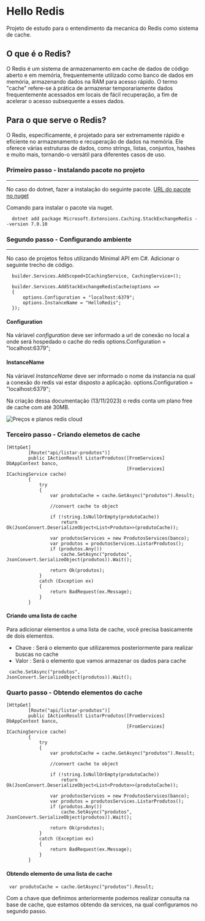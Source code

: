 # Hello Redis

Projeto de estudo para o entendimento da mecanica do Redis como sistema de cache.

## O que é o Redis?

O Redis é um sistema de armazenamento em cache de dados de código aberto e em memória, frequentemente utilizado como banco de dados em memória, armazenando dados na RAM para acesso rápido. O termo "cache" refere-se à prática de armazenar temporariamente dados frequentemente acessados em locais de fácil recuperação, a fim de acelerar o acesso subsequente a esses dados.

## Para o que serve o Redis?

O Redis, especificamente, é projetado para ser extremamente rápido e eficiente no armazenamento e recuperação de dados na memória. Ele oferece várias estruturas de dados, como strings, listas, conjuntos, hashes e muito mais, tornando-o versátil para diferentes casos de uso.


### Primeiro passo - Instalando pacote no projeto
---

No caso do dotnet, fazer a instalação do seguinte pacote. [URL do pacote no nuget](https://www.nuget.org/packages/Microsoft.Extensions.Caching.StackExchangeRedis) 

Comando para instalar o pacote via nuget.

```
  dotnet add package Microsoft.Extensions.Caching.StackExchangeRedis --version 7.0.10
```


### Segundo passo - Configurando ambiente
-------
No caso de projetos feitos utilizando Minimal API em C#. 
Adicionar o seguinte trecho de código.

```
  builder.Services.AddScoped<ICachingService, CachingService>();
  
  builder.Services.AddStackExchangeRedisCache(options =>
  {
      options.Configuration = "localhost:6379";
      options.InstanceName = "HelloRedis";
  });
```

#### Configuration

  
Na váriavel *configuration* deve ser informado a url de conexão no local a onde será hospedado o cache do redis
  options.Configuration = "localhost:6379";


#### InstanceName
  
Na váriavel *InstanceName* deve ser informado o nome da instancia na qual a conexão do redis vai estar disposto a aplicação. 
  options.Configuration = "localhost:6379";

Na criação dessa documentação (13/11/2023) o redis conta um plano free de cache com até 30MB.

![Preços e planos redis cloud](https://github.com/NathanaelDelfino/HelloRedis/assets/7662248/b43095f7-9c83-4a96-9377-f5c41e3725c4)

### Terceiro passo - Criando elemetos de cache

```
[HttpGet]
        [Route("api/listar-produtos")]
        public IActionResult ListarProdutos([FromServices] DbAppContext banco,
                                            [FromServices] ICachingService cache)
        {
            try
            {
                var produtoCache = cache.GetAsync("produtos").Result;

                //convert cache to object

                if (!string.IsNullOrEmpty(produtoCache))
                    return Ok(JsonConvert.DeserializeObject<List<Produto>>(produtoCache));

                var produtosServices = new ProdutosServices(banco);
                var produtos = produtosServices.ListarProdutos();
                if (produtos.Any())
                    cache.SetAsync("produtos", JsonConvert.SerializeObject(produtos)).Wait();

                return Ok(produtos);
            }
            catch (Exception ex)
            {
                return BadRequest(ex.Message);
            }
        }
```

#### Criando uma lista de cache
  
Para adicionar elementos a uma lista de cache, você precisa basicamente de dois elementos. 
 - Chave :  Será o elemento que utilizaremos posteriormente para realizar buscas no cache 
 - Valor :  Será o elemento que vamos armazenar os dados para cache

```
 cache.SetAsync("produtos", JsonConvert.SerializeObject(produtos)).Wait();
```



### Quarto passo - Obtendo elementos do cache


```
[HttpGet]
        [Route("api/listar-produtos")]
        public IActionResult ListarProdutos([FromServices] DbAppContext banco,
                                            [FromServices] ICachingService cache)
        {
            try
            {
                var produtoCache = cache.GetAsync("produtos").Result;

                //convert cache to object

                if (!string.IsNullOrEmpty(produtoCache))
                    return Ok(JsonConvert.DeserializeObject<List<Produto>>(produtoCache));

                var produtosServices = new ProdutosServices(banco);
                var produtos = produtosServices.ListarProdutos();
                if (produtos.Any())
                    cache.SetAsync("produtos", JsonConvert.SerializeObject(produtos)).Wait();

                return Ok(produtos);
            }
            catch (Exception ex)
            {
                return BadRequest(ex.Message);
            }
        }
```


#### Obtendo elemento de uma lista de cache

```
 var produtoCache = cache.GetAsync("produtos").Result;
```

Com a chave que definimos anteriormente podemos realizar consulta na base de cache, que estamos obtendo da services, na qual configuramos no segundo passo.
